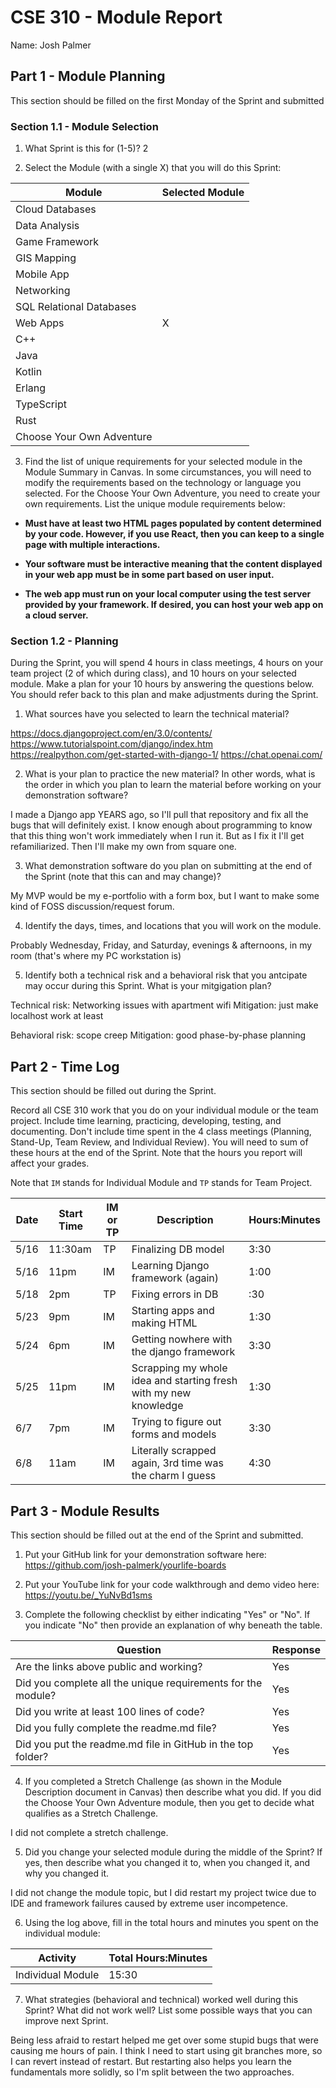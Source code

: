 # CSE 310 - Module Report

Name: Josh Palmer

## Part 1 - Module Planning

This section should be filled on the first Monday of the Sprint and submitted

### Section 1.1 - Module Selection

1. What Sprint is this for (1-5)? 2

2. Select the Module (with a single X) that you will do this Sprint:

|Module                   |Selected Module|
|-------------------------|---------------|
|Cloud Databases          |               |
|Data Analysis            |               |
|Game Framework           |               |
|GIS Mapping              |               |
|Mobile App               |               |
|Networking               |               |
|SQL Relational Databases |               |
|Web Apps                 |       X       |
|C++                      |               |
|Java                     |               |
|Kotlin                   |               |
|Erlang                   |               |
|TypeScript               |               |
|Rust                     |               |
|Choose Your Own Adventure|               |

3. Find the list of unique requirements for your selected module in the Module Summary in Canvas.  In some circumstances, you will need to modify the requirements based on the technology or language you selected.  For the Choose Your Own Adventure, you need to create your own requirements.  List the unique module requirements below:

* __Must have at least two HTML pages populated by content determined by your code. However, if you use React, then you can keep to a single page with multiple interactions.__

* __Your software must be interactive meaning that the content displayed in your web app must be in some part based on user input.__

* __The web app must run on your local computer using the test server provided by your framework. If desired, you can host your web app on a cloud server.__


### Section 1.2 - Planning

During the Sprint, you will spend 4 hours in class meetings, 4 hours on your team project (2 of which during class), and 10 hours on your selected module.  Make a plan for your 10 hours by answering the questions below.  You should refer back to this plan and make adjustments during the Sprint.

1. What sources have you selected to learn the technical material?

https://docs.djangoproject.com/en/3.0/contents/
https://www.tutorialspoint.com/django/index.htm
https://realpython.com/get-started-with-django-1/
https://chat.openai.com/

2. What is your plan to practice the new material?  In other words, what is the order in which you plan to learn the material before working on your demonstration software?

I made a Django app YEARS ago, so I'll pull that repository and fix all the bugs that will definitely exist. I know enough about programming to know that this thing won't work immediately when I run it. But as I fix it I'll get refamiliarized. Then I'll make my own from square one.

3. What demonstration software do you plan on submitting at the end of the Sprint (note that this can and may change)?

My MVP would be my e-portfolio with a form box, but I want to make some kind of FOSS discussion/request forum.

4. Identify the days, times, and locations that you will work on the module.

Probably Wednesday, Friday, and Saturday, evenings & afternoons, in my room (that's where my PC workstation is)

5. Identify both a technical risk and a behavioral risk that you antcipate may occur during this Sprint.  What is your mitgigation plan?

Technical risk: Networking issues with apartment wifi
Mitigation: just make localhost work at least

Behavioral risk: scope creep
Mitigation: good phase-by-phase planning

## Part 2 - Time Log

This section should be filled out during the Sprint. 

Record all CSE 310 work that you do on your individual module or the team project.  Include time learning, practicing, developing, testing, and documenting.  Don't include time spent in the 4 class meetings (Planning, Stand-Up, Team Review, and Individual Review).  You will need to sum of these hours at the end of the Sprint. Note that the hours you report will affect your grades.

Note that `IM` stands for Individual Module and `TP` stands for Team Project.  

|Date      |Start Time|IM or TP|Description                                 |Hours:Minutes|
|----------|----------|--------|--------------------------------------------|-------------|
|   5/16   |  11:30am |   TP   |  Finalizing DB model                       |    3:30     |
|   5/16   |  11pm    |   IM   |  Learning Django framework (again)         |    1:00     |
|   5/18   |  2pm     |   TP   |  Fixing errors in DB                       |     :30     |
|   5/23   |  9pm     |   IM   |  Starting apps and making HTML             |    1:30     |
|   5/24   |  6pm     |   IM   |  Getting nowhere with the django framework |    3:30     |
|   5/25   |  11pm    |   IM   |  Scrapping my whole idea and starting fresh with my new knowledge  |  1:30   |
|   6/7    |  7pm     |   IM   |  Trying to figure out forms and models     |    3:30     |
|   6/8    |  11am    |   IM   |  Literally scrapped again, 3rd time was the charm I guess         |   4:30    |



## Part 3 - Module Results

This section should be filled out at the end of the Sprint and submitted.

1. Put your GitHub link for your demonstration software here: https://github.com/josh-palmerk/yourlife-boards

2. Put your YouTube link for your code walkthrough and demo video here: https://youtu.be/_YuNvBd1sms

3. Complete the following checklist by either indicating "Yes" or "No". If you indicate "No" then provide an explanation of why beneath the table.

|Question                                                    |Response|
|------------------------------------------------------------|--------|
|Are the links above public and working?                     |   Yes  |
|Did you complete all the unique requirements for the module?|  Yes   |
|Did you write at least 100 lines of code?                   |  Yes   |
|Did you fully complete the readme.md file?                  |  Yes   |
|Did you put the readme.md file in GitHub in the top folder? |  Yes   |

4. If you completed a Stretch Challenge (as shown in the Module Description document in Canvas) then describe what you did.  If you did the Choose Your Own Adventure module, then you get to decide what qualifies as a Stretch Challenge.

I did not complete a stretch challenge.

5. Did you change your selected module during the middle of the Sprint?  If yes, then describe what you changed it to, when you changed it, and why you changed it.

I did not change the module topic, but I did restart my project twice due to IDE and framework failures caused by extreme user incompetence.

6. Using the log above, fill in the total hours and minutes you spent on the individual module:

|Activity         |Total Hours:Minutes|
|-----------------|-------------------|
|Individual Module|     15:30         |

7. What strategies (behavioral and technical) worked well during this Sprint?  What did not work well?  List some possible ways that you can improve next Sprint.

Being less afraid to restart helped me get over some stupid bugs that were causing me hours of pain. I think I need to start using git branches more, so I can revert instead of restart. But restarting also helps you learn the fundamentals more solidly, so I'm split between the two approaches.
